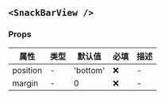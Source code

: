 ## `<SnackBarView />`

### Props

| 属性     | 类型 | 默认值   | 必填 | 描述 |
| -------- | ---- | -------- | ---- | ---- |
| position | -    | 'bottom' | ❌   | -    |
| margin   | -    | 0        | ❌   | -    |
